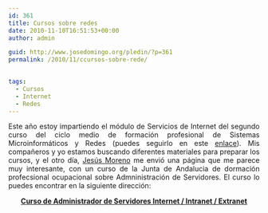 ```yaml
---
id: 361
title: Cursos sobre redes
date: 2010-11-10T16:51:53+00:00
author: admin

guid: http://www.josedomingo.org/pledin/?p=361
permalink: /2010/11/ccursos-sobre-rede/

  
tags:
  - Cursos
  - Internet
  - Redes
---
```

<p style="text-align: justify;">
  Este año estoy impartiendo el módulo de Servicios de Internet del segundo curso del ciclo medio de formación profesional de Sistemas Microinformáticos y Redes (puedes seguirlo en este <a href="http://informatica.gonzalonazareno.org/plataforma/course/view.php?id=31">enlace</a>). Mis compañeros y yo estamos buscando diferentes materiales para preparar los cursos, y el otro día, <a href="http://sw-libre.blogspot.com/">Jesús Moreno</a> me envió una página que me parece muy interesante, con un curso de la Junta de Andalucia de dormación profecsional ocupacional sobre Admninistración de Servidores. El curso lo puedes encontrar en la siguiente dirección:
</p>

<p style="text-align: center;">
  <a href="http://www.juntadeandalucia.es/empleo/recursos/material_didactico/especialidades/materialdidactico_administrador_servidores/index.html"><strong>Curso de Administrador de Servidores Internet / Intranet / Extranet</strong></a>
</p>

<!-- AddThis Advanced Settings generic via filter on the_content -->

<!-- AddThis Share Buttons generic via filter on the_content -->